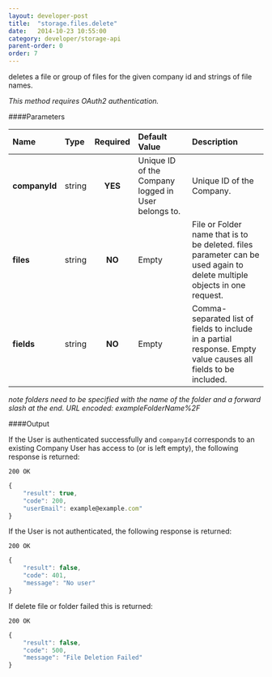 ```yaml
---
layout: developer-post
title:  "storage.files.delete"
date:   2014-10-23 10:55:00
category: developer/storage-api
parent-order: 0
order: 7
---
```


deletes a file or group of files for the given company id and strings of file names.

*This method requires OAuth2 authentication.*

####Parameters

| Name    | Type   | Required | Default Value | Description |
|:--------|:-------|:--------:|:--------------|:------------|
| **companyId**  | string |  **YES**  | Unique ID of the Company logged in User belongs to. | Unique ID of the Company. |
| **files**  | string |  **NO**  | Empty | File or Folder name that is to be deleted. files parameter can be used again to delete multiple objects in one request.  |
| **fields**  | string |  **NO**  | Empty | Comma-separated list of fields to include in a partial response. Empty value causes all fields to be included. |

*note folders need to be specified with the name of the folder and a forward slash at the end. URL encoded: exampleFolderName%2F*

####Output

If the User is authenticated successfully and `companyId` corresponds to an existing Company User has access to (or is left empty), the following response is returned:

```200 OK```

```javascript
{
    "result": true,
    "code": 200,
    "userEmail": example@example.com"
}

```

If the User is not authenticated, the following response is returned:

```200 OK```

```javascript
{
    "result": false,
    "code": 401,
    "message": "No user"
}
```

If delete file or folder failed this is returned:

```200 OK```

```javascript
{
    "result": false,
    "code": 500,
    "message": "File Deletion Failed"
}

```